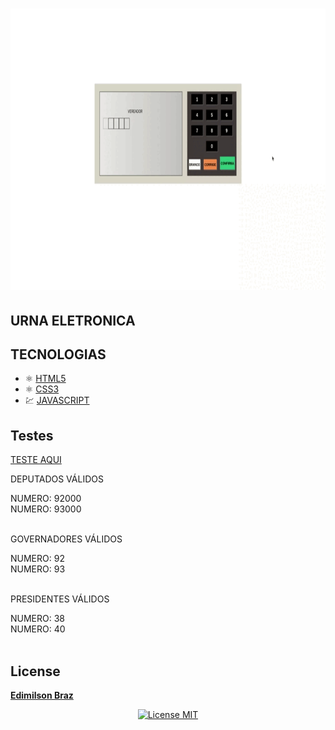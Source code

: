 <h1 align="center">
  <p>
      <a target="_blank" rel="noopener noreferrer" href="https://ik.imagekit.io/1n1swj1w28/urna-eletronica_-4I4SOPMuug.png?updatedAt=1636210945672">
        <img src="./images/new_urna_eletronica.gif" alt="Urna Eletronica" height="450px" style="max-width:100%;">
      </a>
  </P>

  <h2>URNA ELETRONICA</h2>   
  
</h1>

## TECNOLOGIAS
- ⚛️ [HTML5](https://developer.mozilla.org/pt-BR/docs/Web/HTML)
- ⚛️ [CSS3](https://developer.mozilla.org/pt-BR/docs/Web/CSS)
- 💹 [JAVASCRIPT](https://developer.mozilla.org/pt-BR/docs/Web/JavaScript)

## Testes
[TESTE AQUI](https://edimilsonbraz.github.io/urna-javascript/)
<p>DEPUTADOS VÁLIDOS</p> 
<span>NUMERO: 92000</sapn><br>
<span>NUMERO: 93000</sapn><br>
<br>
<p>GOVERNADORES VÁLIDOS</p> 
<span>NUMERO: 92</sapn><br>
<span>NUMERO: 93</sapn><br>
<br>
<p>PRESIDENTES VÁLIDOS</p> 
<span>NUMERO: 38</sapn><br>
<span>NUMERO: 40</sapn><br>
<br>

## License
[**Edimilson Braz**](https://www.linkedin.com/in/edimilsonbraz/)
<p align="center">
  <a href="https://opensource.org/licenses/MIT">
    <img src="https://img.shields.io/badge/License-MIT-blue.svg" alt="License MIT">
  </a>
</p>
